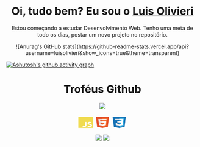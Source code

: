 <div>
  
  <h1 align="center">
    Oi, tudo bem? Eu sou o
    <a href="https://www.linkedin.com/in/luís-olivieri-512005230/)">Luis Olivieri</a>
  </h1>
  
  <p align="center">
    Estou começando a estudar Desenvolvimento Web. Tenho uma meta de todo os dias, postar um novo projeto no repositório. 
    </a>  
  </p>
<p align="center">
  
</p>  

</div>


<div align="center">
  ![Anurag's GitHub stats](https://github-readme-stats.vercel.app/api?username=luisolivieri&show_icons=true&theme=transparent)
</div>


[![Ashutosh's github activity graph](https://github-readme-activity-graph.cyclic.app/graph?username=luisolivieri&bg_color=0d1117&color=ffffff&line=fbff00&point=ffffff&area=true&hide_border=true)](https://github.com/ashutosh00710/github-readme-activity-graph)

<h1 align="center">
 Troféus Github 
  </h1>
  <div align="center">
  <img src="https://github-profile-trophy.vercel.app/?username=luisolivieri&theme=juicyfresh&row=2&no-bg=true&column=3&margin-w=15&margin-h=15" />
  </div>

<div align="center" valign="top"><br>
  <img align="center" alt="Js" height="30" width="40" src="https://raw.githubusercontent.com/devicons/devicon/master/icons/javascript/javascript-plain.svg">
 
  <img align="center" alt="HTML" height="30" width="40" src="https://raw.githubusercontent.com/devicons/devicon/master/icons/html5/html5-original.svg">
  <img align="center" alt="CSS" height="30" width="40" src="https://raw.githubusercontent.com/devicons/devicon/master/icons/css3/css3-original.svg">
 
</div><br>

<div align="center">
  <a href="https://www.instagram.com/betinhoolivieri/" target="_blank"><img src="https://img.shields.io/badge/-Instagram-%23E4405F?style=for-the-badge&logo=instagram&logoColor=white" target="_blank"></a>
  <a href="https://www.linkedin.com/in/edududuribeiro/" target="_blank"><img src="https://img.shields.io/badge/-LinkedIn-%230077B5?style=for-the-badge&logo=linkedin&logoColor=white" target="_blank"></a> 
  </a>
</div>
